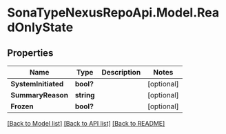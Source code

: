 # SonaTypeNexusRepoApi.Model.ReadOnlyState
## Properties

Name | Type | Description | Notes
------------ | ------------- | ------------- | -------------
**SystemInitiated** | **bool?** |  | [optional] 
**SummaryReason** | **string** |  | [optional] 
**Frozen** | **bool?** |  | [optional] 

[[Back to Model list]](../README.md#documentation-for-models) [[Back to API list]](../README.md#documentation-for-api-endpoints) [[Back to README]](../README.md)

